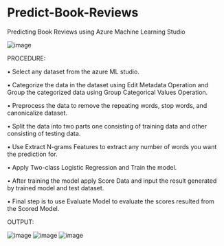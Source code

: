 # Predict-Book-Reviews
Predicting Book Reviews using Azure Machine Learning Studio 

![image](https://user-images.githubusercontent.com/53508442/96101109-b961c900-0ef2-11eb-8664-0e096bdf6ea6.png)


PROCEDURE:

•	Select any dataset from the azure ML studio.

•	Categorize the data in the dataset using Edit Metadata Operation and Group the categorized data using Group Categorical Values Operation.

•	Preprocess the data to remove the repeating words, stop words, and canonicalize dataset.

•	Split the data into two parts one consisting of training data and other consisting of testing data.

•	Use Extract N-grams Features to extract any number of words you want the prediction for.

•	Apply Two-class Logistic Regression and Train the model.

•	After training the model apply Score Data and input the result generated by trained model and test dataset.

•	Final step is to use Evaluate Model to evaluate the scores resulted from the Scored Model.

OUTPUT:

![image](https://user-images.githubusercontent.com/53508442/96101376-02b21880-0ef3-11eb-88d7-c6e3d2e3206e.png)
![image](https://user-images.githubusercontent.com/53508442/96101441-1493bb80-0ef3-11eb-966c-30312606eb32.png)
![image](https://user-images.githubusercontent.com/53508442/96101466-1b223300-0ef3-11eb-9bc5-7cb0a6a2867e.png)

